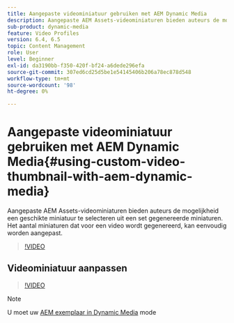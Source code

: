 ```yaml
---
title: Aangepaste videominiatuur gebruiken met AEM Dynamic Media
description: Aangepaste AEM Assets-videominiaturen bieden auteurs de mogelijkheid een geschikte miniatuur te selecteren uit een set gegenereerde miniaturen. Het aantal miniaturen dat voor een video wordt gegenereerd, kan eenvoudig worden aangepast.
sub-product: dynamic-media
feature: Video Profiles
version: 6.4, 6.5
topic: Content Management
role: User
level: Beginner
exl-id: da3190bb-f350-420f-bf24-a6dede296efa
source-git-commit: 307ed6cd25d5be1e54145406b206a78ec878d548
workflow-type: tm+mt
source-wordcount: '98'
ht-degree: 0%

---
```


# Aangepaste videominiatuur gebruiken met AEM Dynamic Media{#using-custom-video-thumbnail-with-aem-dynamic-media}

Aangepaste AEM Assets-videominiaturen bieden auteurs de mogelijkheid een geschikte miniatuur te selecteren uit een set gegenereerde miniaturen. Het aantal miniaturen dat voor een video wordt gegenereerd, kan eenvoudig worden aangepast.

>[!VIDEO](https://video.tv.adobe.com/v/16467/?quality=9&learn=on)

## Videominiatuur aanpassen

>[!VIDEO](https://video.tv.adobe.com/v/18867/)

>[!NOTE]
>
>U moet uw [AEM exemplaar in Dynamic Media](https://experienceleague.adobe.com/docs/) mode
